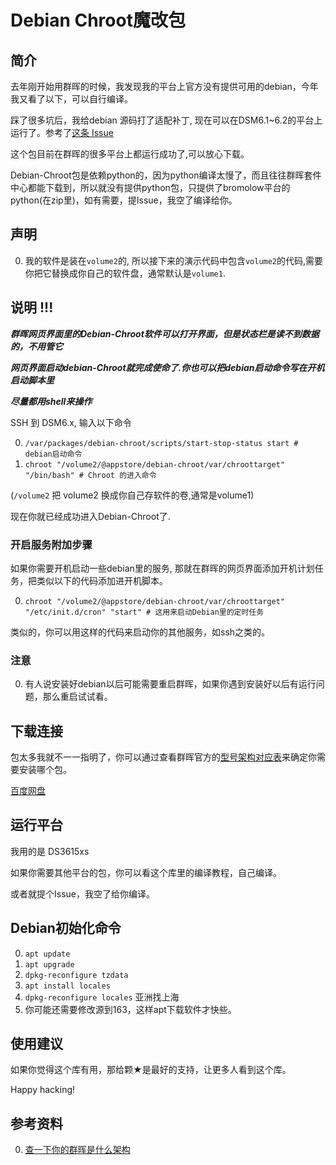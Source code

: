 # Debian Chroot魔改包
## 简介
去年刚开始用群晖的时候，我发现我的平台上官方没有提供可用的debian，今年我又看了以下，可以自行编译。

踩了很多坑后，我给debian 源码打了适配补丁, 现在可以在DSM6.1~6.2的平台上运行了。参考了[这条 Issue](https://github.com/SynoCommunity/spksrc/issues/1910)

这个包目前在群晖的很多平台上都运行成功了,可以放心下载。

Debian-Chroot包是依赖python的，因为python编译太慢了，而且往往群晖套件中心都能下载到，所以就没有提供python包，只提供了bromolow平台的python(在zip里)，如有需要，提Issue，我空了编译给你。

## 声明
0. 我的软件是装在`volume2`的, 所以接下来的演示代码中包含`volume2`的代码,需要你把它替换成你自己的软件盘，通常默认是`volume1`.

## 说明 !!!
***群晖网页界面里的Debian-Chroot软件可以打开界面，但是状态栏是读不到数据的，不用管它***

***网页界面启动debian-Chroot就完成使命了.你也可以把debian启动命令写在开机启动脚本里***

***尽量都用shell来操作***

SSH 到 DSM6.x, 输入以下命令

0. `/var/packages/debian-chroot/scripts/start-stop-status start # debian启动命令`
1. `chroot "/volume2/@appstore/debian-chroot/var/chroottarget" "/bin/bash" # Chroot 的进入命令`

(`/volume2` 把 volume2 换成你自己存软件的卷,通常是volume1)

现在你就已经成功进入Debian-Chroot了.

### 开启服务附加步骤
如果你需要开机启动一些debian里的服务, 那就在群晖的网页界面添加开机计划任务，把类似以下的代码添加进开机脚本。

0. `chroot "/volume2/@appstore/debian-chroot/var/chroottarget" "/etc/init.d/cron" "start" # 这用来启动Debian里的定时任务`

类似的，你可以用这样的代码来启动你的其他服务，如ssh之类的。

### 注意
0. 有人说安装好debian以后可能需要重启群晖，如果你遇到安装好以后有运行问题，那么重启试试看。

## 下载连接
包太多我就不一一指明了，你可以通过查看群晖官方的[型号架构对应表](https://www.synology.com/zh-tw/knowledgebase/DSM/tutorial/General/What_kind_of_CPU_does_my_NAS_have)来确定你需要安装哪个包。

[百度网盘](https://pan.baidu.com/s/1Tyumk7eHX5TekH5wiegMUg)


## 运行平台
我用的是 DS3615xs

如果你需要其他平台的包，你可以看这个库里的编译教程，自己编译。

或者就提个Issue，我空了给你编译。

## Debian初始化命令
0. `apt update`
0. `apt upgrade`
0. `dpkg-reconfigure tzdata`
0. `apt install locales`
0. `dpkg-reconfigure locales` 亚洲找上海
0. 你可能还需要修改源到163，这样apt下载软件才快些。

## 使用建议
如果你觉得这个库有用，那给颗★是最好的支持，让更多人看到这个库。

Happy hacking! 

## 参考资料
0. [查一下你的群晖是什么架构](https://www.synology.com/zh-tw/knowledgebase/DSM/tutorial/General/What_kind_of_CPU_does_my_NAS_have)

